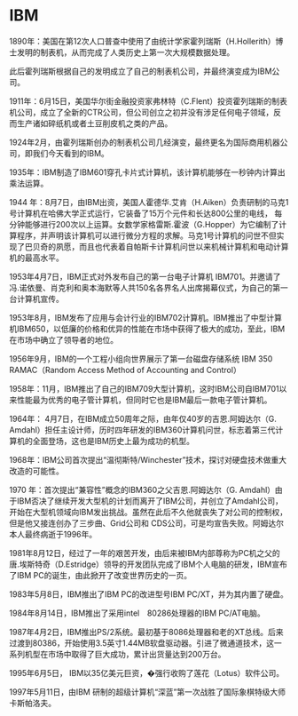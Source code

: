 # IBM

1890年：美国在第12次人口普查中使用了由统计学家霍列瑞斯（H.Hollerith）博士发明的制表机，从而完成了人类历史上第一次大规模数据处理。

此后霍列瑞斯根据自己的发明成立了自己的制表机公司，并最终演变成为IBM公司。

1911年：6月15日，美国华尔街金融投资家弗林特（C.Flent）投资霍列瑞斯的制表机公司，成立了全新的CTR公司，但公司创立之初并没有涉足任何电子领域，反而生产诸如碎纸机或者土豆削皮机之类的产品。

1924年2月，由霍列瑞斯创办的制表机公司几经演变，最终更名为国际商用机器公司，即我们今天看到的IBM。

1935年：IBM制造了IBM601穿孔卡片式计算机，该计算机能够在一秒钟内计算出乘法运算。

1944 年：8月7日，由IBM出资，美国人霍德华.艾肯（H.Aiken）负责研制的马克1号计算机在哈佛大学正式运行，它装备了15万个元件和长达800公里的电线， 每分钟能够进行200次以上运算。女数学家格雷斯.霍波（G.Hopper）为它编制了计算程序，并声明该计算机可以进行微分方程的求解。马克1号计算机的问世不但实现了巴贝奇的夙愿，而且也代表着自帕斯卡计算机问世以来机械计算机和电动计算机的最高水平。

1953年4月7日，IBM正式对外发布自己的第一台电子计算机 IBM701。并邀请了冯.诺依曼、肖克利和奥本海默等人共150名各界名人出席揭幕仪式，为自己的第一台计算机宣传。

1953年8月，IBM发布了应用与会计行业的IBM702计算机。IBM推出了中型计算机IBM650，以低廉的价格和优异的性能在市场中获得了极大的成功，至此，IBM在市场中确立了领导者的地位。

1956年9月，IBM的一个工程小组向世界展示了第一台磁盘存储系统 IBM 350 RAMAC（Random Access Method of Accounting and Control）

1958年：11月，IBM推出了自己的IBM709大型计算机，这时IBM公司自IBM701以来性能最为优秀的电子管计算机，但同时它也是IBM最后一款电子管计算机。

1964年： 4月7日，在IBM成立50周年之际，由年仅40岁的吉恩.阿姆达尔（G. Amdahl）担任主设计师，历时四年研发的IBM360计算机问世，标志着第三代计算机的全面登场，这也是IBM历史上最为成功的机型。

1968年：IBM公司首次提出“温彻斯特/Winchester”技术，探讨对硬盘技术做重大改造的可能性。

1970 年：首次提出“兼容性”概念的IBM360之父吉恩.阿姆达尔（G. Amdahl）由于IBM否决了继续开发大型机的计划而离开了IBM公司，并创立了Amdahl公司，开始在大型机领域向IBM发出挑战。虽然在此后不久他就丧失了对公司的控制权，但是他又接连创办了三步曲、Grid公司和 CDS公司，可是均宣告失败。阿姆达尔本人最终病逝于1996年。

1981年8月12日，经过了一年的艰苦开发，由后来被IBM内部尊称为PC机之父的唐.埃斯特奇（D.Estridge）领导的开发团队完成了IBM个人电脑的研发，IBM宣布了IBM PC的诞生，由此掀开了改变世界历史的一页。

1983年5月8日，IBM推出了IBM PC的改进型号IBM PC/XT，并为其内置了硬盘。

1984年8月14日，IBM推出了采用intel　80286处理器的IBM PC/AT电脑。

1987年4月2日，IBM推出PS/2系统。最初基于8086处理器和老的XT总线。后来过渡到80386，开始使用3.5英寸1.44MB软盘驱动器。引进了微通道技术，这一系列机型在市场中取得了巨大成功，累计出货量达到200万台。

1995年6月5日， IBM以35亿美元巨资，�强行收购了莲花（Lotus）软件公司。

1997年5月11日，由IBM 研制的超级计算机“深蓝”第一次战胜了国际象棋特级大师卡斯帕洛夫。




